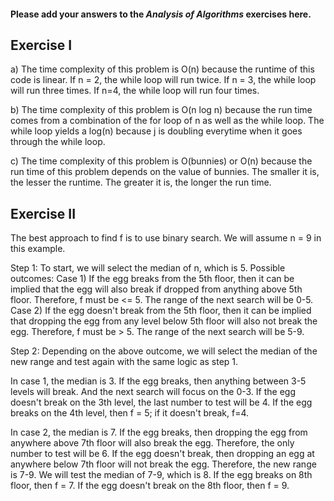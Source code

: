 #### Please add your answers to the **_Analysis of Algorithms_** exercises here.

## Exercise I

a)
The time complexity of this problem is O(n) because the runtime of this code is linear. If n = 2, the while loop will run twice. If n = 3, the while loop will run three times. If n=4, the while loop will run four times.

b)
The time complexity of this problem is O(n log n) because the run time comes from a combination of the for loop of n as well as the while loop. The while loop yields a log(n) because j is doubling everytime when it goes through the while loop.

c)
The time complexity of this problem is O(bunnies) or O(n) because the run time of this problem depends on the value of bunnies. The smaller it is, the lesser the runtime. The greater it is, the longer the run time.

## Exercise II

The best approach to find f is to use binary search. We will assume n = 9 in this example.

Step 1: To start, we will select the median of n, which is 5.
Possible outcomes:
Case 1) If the egg breaks from the 5th floor, then it can be implied that the egg will also break if dropped from anything above 5th floor. Therefore, f must be <= 5. The range of the next search will be 0-5.
Case 2) If the egg doesn't break from the 5th floor, then it can be implied that dropping the egg from any level below 5th floor will also not break the egg. Therefore, f must be > 5. The range of the next search will be 5-9.

Step 2: Depending on the above outcome, we will select the median of the new range and test again with the same logic as step 1.

In case 1, the median is 3. If the egg breaks, then anything between 3-5 levels will break. And the next search will focus on the 0-3. If the egg doesn't break on the 3th level, the last number to test will be 4. If the egg breaks on the 4th level, then f = 5; if it doesn't break, f=4.

In case 2, the median is 7. If the egg breaks, then dropping the egg from anywhere above 7th floor will also break the egg. Therefore, the only number to test will be 6. If the egg doesn't break, then dropping an egg at anywhere below 7th floor will not break the egg. Therefore, the new range is 7-9. We will test the median of 7-9, which is 8. If the egg breaks on 8th floor, then f = 7. If the egg doesn't break on the 8th floor, then f = 9.
